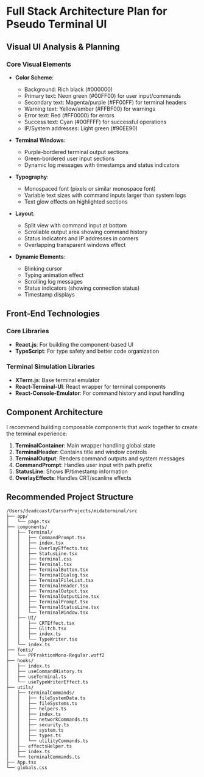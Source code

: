 # Full Stack Architecture Plan for Pseudo Terminal UI

## Visual UI Analysis & Planning

### Core Visual Elements

- **Color Scheme**:

  - Background: Rich black (#000000)
  - Primary text: Neon green (#00FF00) for user input/commands
  - Secondary text: Magenta/purple (#FF00FF) for terminal headers
  - Warning text: Yellow/amber (#FFBF00) for warnings
  - Error text: Red (#FF0000) for errors
  - Success text: Cyan (#00FFFF) for successful operations
  - IP/System addresses: Light green (#90EE90)

- **Terminal Windows**:

  - Purple-bordered terminal output sections
  - Green-bordered user input sections
  - Dynamic log messages with timestamps and status indicators

- **Typography**:

  - Monospaced font (pixels or similar monospace font)
  - Variable text sizes with command inputs larger than system logs
  - Text glow effects on highlighted sections

- **Layout**:

  - Split view with command input at bottom
  - Scrollable output area showing command history
  - Status indicators and IP addresses in corners
  - Overlapping transparent windows effect

- **Dynamic Elements**:
  - Blinking cursor
  - Typing animation effect
  - Scrolling log messages
  - Status indicators (showing connection status)
  - Timestamp displays

## Front-End Technologies

### Core Libraries

- **React.js**: For building the component-based UI
- **TypeScript**: For type safety and better code organization

### Terminal Simulation Libraries

- **XTerm.js**: Base terminal emulator
- **React-Terminal-UI**: React wrapper for terminal components
- **React-Console-Emulator**: For command history and input handling

## Component Architecture

I recommend building composable components that work together to create the terminal experience:

1. **TerminalContainer**: Main wrapper handling global state
2. **TerminalHeader**: Contains title and window controls
3. **TerminalOutput**: Renders command outputs and system messages
4. **CommandPrompt**: Handles user input with path prefix
5. **StatusLine**: Shows IP/timestamp information
6. **OverlayEffects**: Handles CRT/scanline effects

## Recommended Project Structure

```
/Users/deadcoast/CursorProjects/midaterminal/src
├── app/
│   └── page.tsx
├── components/
│   ├── Terminal/
│   │   ├── CommandPrompt.tsx
│   │   ├── index.tsx
│   │   ├── OverlayEffects.tsx
│   │   ├── StatusLine.tsx
│   │   ├── terminal.css
│   │   ├── Terminal.tsx
│   │   ├── TerminalButton.tsx
│   │   ├── TerminalDialog.tsx
│   │   ├── TerminalFileList.tsx
│   │   ├── TerminalHeader.tsx
│   │   ├── TerminalOutput.tsx
│   │   ├── TerminalOutputLine.tsx
│   │   ├── TerminalPrompt.tsx
│   │   ├── TerminalStatusLine.tsx
│   │   └── TerminalWindow.tsx
│   ├── UI/
│   │   ├── CRTEffect.tsx
│   │   ├── Glitch.tsx
│   │   ├── index.ts
│   │   └── TypeWriter.tsx
│   └── index.ts
├── fonts/
│   └── PPFraktionMono-Regular.woff2
├── hooks/
│   ├── index.ts
│   ├── useCommandHistory.ts
│   ├── useTerminal.ts
│   └── useTypeWriterEffect.ts
├── utils/
│   ├── terminalCommands/
│   │   ├── fileSystemData.ts
│   │   ├── fileSystems.ts
│   │   ├── helpers.ts
│   │   ├── index.ts
│   │   ├── networkCommands.ts
│   │   ├── security.ts
│   │   ├── system.ts
│   │   ├── types.ts
│   │   └── utilityCommands.ts
│   ├── effectsHelper.ts
│   ├── index.ts
│   └── terminalCommands.ts
├── App.tsx
└── globals.css
```
